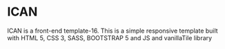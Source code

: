# ICAN

ICAN is a front-end template-16. This is a simple responsive template built with HTML 5, CSS 3, SASS, BOOTSTRAP 5 and JS and vanillaTile library
